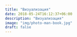 ```yaml
---
title: "Визуализация"
date: 2018-05-24T16:12:37+06:00
description: "Визуализация"
image: "img/photo-man-book.jpg"
draft: false
---
```

